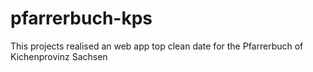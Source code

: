 # pfarrerbuch-kps
This projects realised an web app top clean date for the Pfarrerbuch of Kichenprovinz Sachsen

